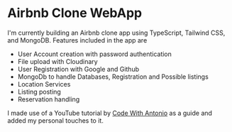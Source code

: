 # Airbnb Clone WebApp

I'm currently building an Airbnb clone app using TypeScript, Tailwind CSS, and MongoDB. Features included in the app are

- User Account creation with password authentication
- File upload with Cloudinary
- User Registration with Google and Github
- MongoDb to handle Databases, Registration and Possible listings
- Location Services
- Listing posting
- Reservation handling

I made use of a YouTube tutorial by [Code With Antonio](https://youtu.be/c_-b_isI4vg) as a guide and added my personal touches to it.
